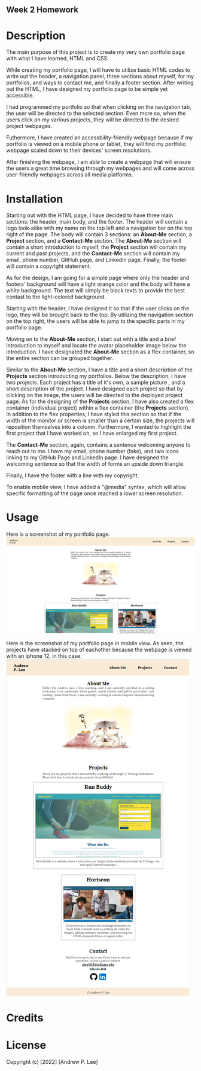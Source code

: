 ## Week 2 Homework

# Description
The main purpose of this project is to create my very own portfolio page with what I have learned, HTML and CSS.

While creating my portfolio page, I will have to utilize basic HTML codes to write out the header, a navigation panel, three sections about myself, for my portfolios, and ways to contact me, and finally a footer section.  After writing out the HTML, I have designed my portfolio page to be simple yet accessible.  

I had programmed my portfolio so that when clicking on the navigation tab, the user will be directed to the selected section.  Even more so, when the users click on my various projects, they will be directed to the desired project webpages.

Futhermore, I have created an accessbility-friendly webpage because if my portfolio is viewed on a mobile phone or tablet, they will find my portfolio webpage scaled down to their devices' screen resolutions.

After finishing the webpage, I am able to create a webpage that will ensure the users a great time browsing through my webpages and will come across user-friendly webpages across all media platforms.  

# Installation
Starting out with the HTML page, I have decided to have three main sections: the header, main body, and the footer.  The header will contain a logo look-alike with my name on the top left and a navigation bar on the top right of the page.  The body will contain 3 sections: an **About-Me** section, a **Project** section, and a **Contact-Me** section.  The **About-Me** section will contain a short introduction to myself, the **Project** section will contain my current and past projects, and the **Contact-Me** section will contain my email, phone number, GitHub page, and LinkedIn page.  Finally, the footer will contain a copyright statement.

As for the design, I am going for a simple page where only the header and footers' background will have a light orange color and the body will have a white background. The text will simply be black texts to provide the best contast to the light-colored background.  

Starting with the header, I have designed it so that if the user clicks on the logo, they will be brought back to the top.  By utilizing the navigation section on the top right, the users will be able to jump to the specific parts in my portfolio page.  

Moving on to the **About-Me** section, I start out with a title and a brief introduction to myself and locate the avatar placeholder image below the introduction.  I have designated the **About-Me** section as a flex container, so the entire section can be grouped together.

Similar to the **About-Me** section, I have a title and a short description of the **Projects** section introducting my portfolios.  Below the description, I have two projects.  Each project has a title of it's own, a sample picture , and a short description of the project.  I have designed each project so that by clicking on the image, the users will be directed to the deployed project page.  As for the designing of the **Projects** section, I have also created a flex container (individual project) within a flex container (the **Projects** section).  In addition to the flex properties, I have styled this section so that if the width of the monitor or screen is smaller than a certain size, the projects will reposition themselves into a column.  Furthermore, I wanted to highlight the first project that I have worked on, so I have enlarged my first project.

The **Contact-Me** section, again, contains a sentence welcoming anyone to reach out to me.  I have my email, phone number (fake), and two icons linking to my GitHub Page and LinkedIn page.  I have designed the welcoming sentence so that the width of forms an upside down triangle.

Finally, I have the footer with a line with my copyright.

To enable mobile view, I have added a "@media" syntax, which will allow specific formatting of the page once reached a lower screen resolution.

# Usage

Here is a screenshot of my portfolio page.
![sample image for my portofolio page with header, about-me, and the top part of my projects section](/assets/images/Portfolio%20Sample.png)

Here is the screenshot of my portfolio page in mobile view.  As seen, the projects have stacked on top of eachother because the webpage is viewed with an iphone 12, in this case.
![sample image for my portfolio page in mobile view](/assets/images/portfolio-sample-mobile.png)


# Credits

# License
Copyright (c) [2022] [Andrew P. Lee]